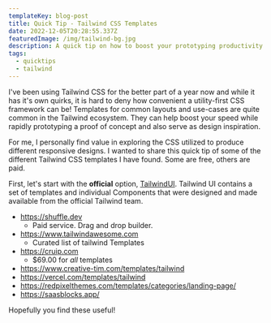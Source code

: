 ```yaml
---
templateKey: blog-post
title: Quick Tip - Tailwind CSS Templates
date: 2022-12-05T20:28:55.337Z
featuredImage: /img/tailwind-bg.jpg
description: A quick tip on how to boost your prototyping productivity while using Tailwind CSS!
tags:
  - quicktips
  - tailwind
---
```


I've been using Tailwind CSS for the better part of a year now and while it has it's own quirks, it is hard to deny how convenient a utility-first CSS framework can be! Templates for common layouts and use-cases are quite common in the Tailwind ecosystem. They can help boost your speed while rapidly prototyping a proof of concept and also serve as design inspiration.

For me, I personally find value in exploring the CSS utilized to produce different responsive designs. I wanted to share this quick tip of some of the different Tailwind CSS templates I have found. Some are free, others are paid.


First, let's start with the **official** option, [TailwindUI](https://tailwindui.com/templates). Tailwind UI contains a set of templates and individual Components that were designed and made available from the official Tailwind team.

* https://shuffle.dev
  * Paid service. Drag and drop builder. 
* https://www.tailwindawesome.com
  * Curated list of tailwind Templates
* https://cruip.com
  * $69.00 for _all_ templates
* https://www.creative-tim.com/templates/tailwind
* https://vercel.com/templates/tailwind
* https://redpixelthemes.com/templates/categories/landing-page/
* https://saasblocks.app/

Hopefully you find these useful!